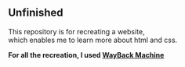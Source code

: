 ## Unfinished
This repository is for recreating a website,  
which enables me to learn more about html and css.  

**For all the recreation, I used [WayBack Machine](https://web.archive.org/)**

